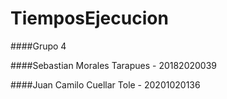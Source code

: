 # TiemposEjecucion

####Grupo 4

####Sebastian Morales Tarapues - 20182020039

####Juan Camilo Cuellar Tole - 20201020136
